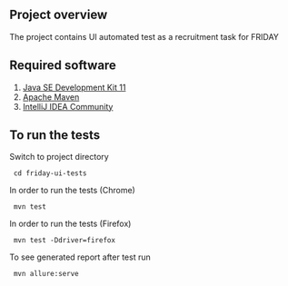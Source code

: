 ## Project overview 
The project contains UI automated test as a recruitment task for FRIDAY


## Required software
1. [Java SE Development Kit 11](https://www.oracle.com/technetwork/java/javase/downloads/jdk11-downloads-5066655.html)  
2. [Apache Maven](https://maven.apache.org/install.html) 
3. [IntelliJ IDEA Community](https://www.jetbrains.com/idea/)   


## To run the tests

Switch to project directory
```
 cd friday-ui-tests
```
In order to run the tests (Chrome)

```
 mvn test
```
In order to run the tests (Firefox)

```
 mvn test -Ddriver=firefox
```
 To see generated report after test run

```
 mvn allure:serve
```

